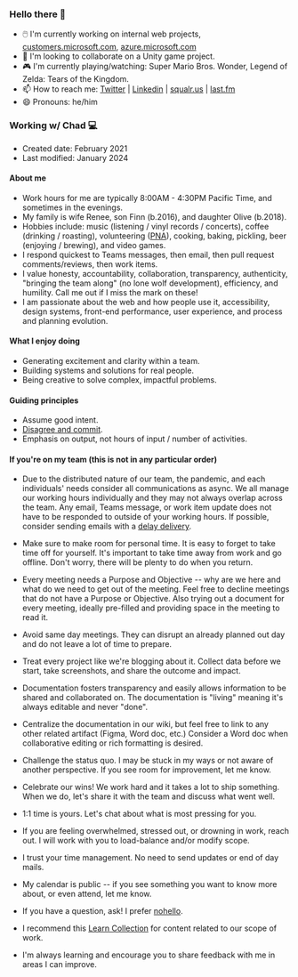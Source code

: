 ### Hello there 👋

- 🖱️ I'm currently working on internal web projects, [customers.microsoft.com](https://customers.microsoft.com), [azure.microsoft.com](https://azure.microsoft.com)
- 👯 I'm looking to collaborate on a Unity game project.
- 🎮 I'm currently playing/watching: Super Mario Bros. Wonder, Legend of Zelda: Tears of the Kingdom.
- 📫 How to reach me: [Twitter](https://twitter.com/chadschulz) | [Linkedin](https://www.linkedin.com/in/chadschulz/) | [squalr.us](https://squalr.us) | [last.fm](https://www.last.fm/user/squalrus)
- 😄 Pronouns: he/him

### Working w/ Chad 💻

- Created date: February 2021
- Last modified: January 2024

#### About me

- Work hours for me are typically 8:00AM - 4:30PM Pacific Time, and sometimes in the evenings.
- My family is wife Renee, son Finn (b.2016), and daughter Olive (b.2018).
- Hobbies include: music (listening / vinyl records / concerts), coffee (drinking / roasting), volunteering ([PNA](https://www.phinneycenter.org/)), cooking, baking, pickling, beer (enjoying / brewing), and video games.
- I respond quickest to Teams messages, then email, then pull request comments/reviews, then work items.
- I value honesty, accountability, collaboration, transparency, authenticity, "bringing the team along" (no lone wolf development), efficiency, and humility. Call me out if I miss the mark on these!
- I am passionate about the web and how people use it, accessibility, design systems, front-end performance, user experience, and process and planning evolution.

#### What I enjoy doing

- Generating excitement and clarity within a team.
- Building systems and solutions for real people.
- Being creative to solve complex, impactful problems.

#### Guiding principles

- Assume good intent.
- [Disagree and commit](https://en.wikipedia.org/wiki/Disagree_and_commit).
- Emphasis on output, not hours of input / number of activities.

#### If you're on my team (this is not in any particular order)

- Due to the distributed nature of our team, the pandemic, and each individuals' needs consider all communications as async. We all manage our working hours individually and they may not always overlap across the team. Any email, Teams message, or work item update does not have to be responded to outside of your working hours. If possible, consider sending emails with a [delay delivery](https://support.microsoft.com/en-us/office/delay-or-schedule-sending-email-messages-026af69f-c287-490a-a72f-6c65793744ba).

- Make sure to make room for personal time. It is easy to forget to take time off for yourself. It's important to take time away from work and go offline. Don't worry, there will be plenty to do when you return.

- Every meeting needs a Purpose and Objective -- why are we here and what do we need to get out of the meeting. Feel free to decline meetings that do not have a Purpose or Objective. Also trying out a document for every meeting, ideally pre-filled and providing space in the meeting to read it.

- Avoid same day meetings. They can disrupt an already planned out day and do not leave a lot of time to prepare.

- Treat every project like we're blogging about it. Collect data before we start, take screenshots, and share the outcome and impact.

- Documentation fosters transparency and easily allows information to be shared and collaborated on. The documentation is "living" meaning it's always editable and never "done".

- Centralize the documentation in our wiki, but feel free to link to any other related artifact (Figma, Word doc, etc.) Consider a Word doc when collaborative editing or rich formatting is desired.

- Challenge the status quo. I may be stuck in my ways or not aware of another perspective. If you see room for improvement, let me know.

- Celebrate our wins! We work hard and it takes a lot to ship something. When we do, let's share it with the team and discuss what went well.

- 1:1 time is yours. Let's chat about what is most pressing for you.

- If you are feeling overwhelmed, stressed out, or drowning in work, reach out. I will work with you to load-balance and/or modify scope.

- I trust your time management. No need to send updates or end of day mails.

- My calendar is public -- if you see something you want to know more about, or even attend, let me know.

- If you have a question, ask! I prefer [nohello](https://www.nohello.com/).

- I recommend this [Learn Collection](https://docs.microsoft.com/en-us/users/squalrus/collections/ype3ie0jdwmx56) for content related to our scope of work.

- I'm always learning and encourage you to share feedback with me in areas I can improve.

<!--
Chad Schulz (he/him)
Principal SDE Manager | azure.com
-->
